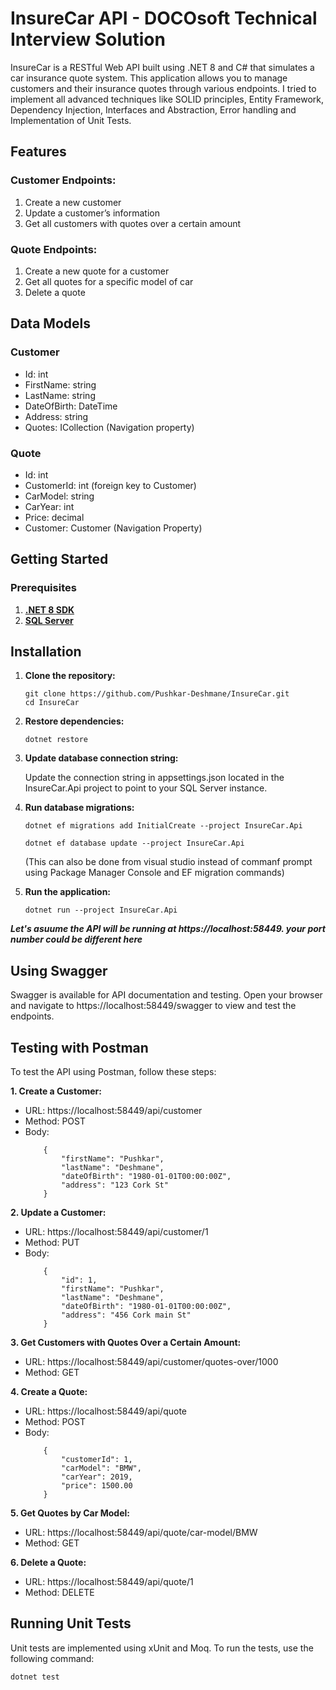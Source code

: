 # InsureCar API - DOCOsoft Technical Interview Solution

InsureCar is a RESTful Web API built using .NET 8 and C# that simulates a car insurance quote system. This application allows you to manage customers and their insurance quotes through various endpoints. I tried to implement all advanced techniques like SOLID principles, Entity Framework, Dependency Injection, Interfaces and Abstraction, Error handling and Implementation of Unit Tests.

## Features
### Customer Endpoints:

1. Create a new customer
2. Update a customer’s information
3. Get all customers with quotes over a certain amount

### Quote Endpoints:

1. Create a new quote for a customer
2. Get all quotes for a specific model of car
3. Delete a quote

## Data Models
### Customer
* Id: int
* FirstName: string
* LastName: string
* DateOfBirth: DateTime
* Address: string
* Quotes: ICollection<Quote> (Navigation property)

### Quote
* Id: int
* CustomerId: int (foreign key to Customer)
* CarModel: string
* CarYear: int
* Price: decimal
* Customer: Customer (Navigation Property)

## Getting Started
### Prerequisites
1. [**.NET 8 SDK**](https://dotnet.microsoft.com/en-us/download/dotnet/8.0)
2. [**SQL Server**](https://www.microsoft.com/en-us/sql-server/sql-server-downloads)

## Installation
1. **Clone the repository:**
    ```
    git clone https://github.com/Pushkar-Deshmane/InsureCar.git
    cd InsureCar
    ```
2. **Restore dependencies:**

    `dotnet restore`
   
4. **Update database connection string:**

    Update the connection string in appsettings.json located in the InsureCar.Api project to point to your SQL Server instance.

6. **Run database migrations:**

   `dotnet ef migrations add InitialCreate --project InsureCar.Api`
   
   `dotnet ef database update --project InsureCar.Api`

   (This can also be done from visual studio instead of commanf prompt using Package Manager Console and EF migration commands)

7. **Run the application:**

    `dotnet run --project InsureCar.Api`

***Let's asuume the API will be running at https://localhost:58449. your port number could be different here***

## Using Swagger

Swagger is available for API documentation and testing. Open your browser and navigate to https://localhost:58449/swagger to view and test the endpoints.

## Testing with Postman

To test the API using Postman, follow these steps:

**1. Create a Customer:**

* URL: https://localhost:58449/api/customer
* Method: POST
* Body:
  ```
      {
          "firstName": "Pushkar",
          "lastName": "Deshmane",
          "dateOfBirth": "1980-01-01T00:00:00Z",
          "address": "123 Cork St"
      }
  ```

**2. Update a Customer:**

* URL: https://localhost:58449/api/customer/1
* Method: PUT
* Body:
  ```
      {
          "id": 1,
          "firstName": "Pushkar",
          "lastName": "Deshmane",
          "dateOfBirth": "1980-01-01T00:00:00Z",
          "address": "456 Cork main St"
      }
  ```

**3. Get Customers with Quotes Over a Certain Amount:**

* URL: https://localhost:58449/api/customer/quotes-over/1000
* Method: GET

**4. Create a Quote:**

* URL: https://localhost:58449/api/quote
* Method: POST
* Body:
  ```
      {
          "customerId": 1,
          "carModel": "BMW",
          "carYear": 2019,
          "price": 1500.00
      }
  ```
**5. Get Quotes by Car Model:**

* URL: https://localhost:58449/api/quote/car-model/BMW
* Method: GET

**6. Delete a Quote:**

* URL: https://localhost:58449/api/quote/1
* Method: DELETE

## Running Unit Tests

Unit tests are implemented using xUnit and Moq. To run the tests, use the following command:

`dotnet test`
        
